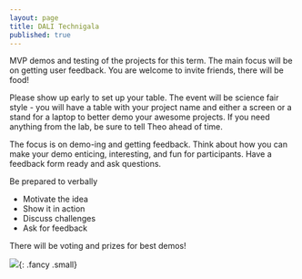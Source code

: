```yaml
---
layout: page
title: DALI Technigala
published: true
---
```


MVP demos and testing of the projects for this term.  The main focus will be on getting user feedback.  You are welcome to invite friends, there will be food!

Please show up early to set up your table.  The event will be science fair style - you will have a table with your project name and either a screen or a stand for a laptop to better demo your awesome projects. If you need anything from the lab, be sure to tell Theo ahead of time.

The focus is on demo-ing and getting feedback. Think about how you can make your demo enticing, interesting, and fun for participants. Have a feedback form ready and ask questions.

Be prepared to verbally
* Motivate the idea
* Show it in action
* Discuss challenges
* Ask for feedback

There will be voting and prizes for best demos!

![](http://i.giphy.com/p9O75RBS946He.gif){: .fancy .small}
